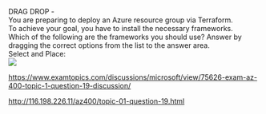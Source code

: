 DRAG DROP -<br/>You are preparing to deploy an Azure resource group via Terraform.<br/>To achieve your goal, you have to install the necessary frameworks.<br/>Which of the following are the frameworks you should use? Answer by dragging the correct options from the list to the answer area.<br/>Select and Place:<br/><img src="https://www.examtopics.com/assets/media/exam-media/04257/0002200001.png" class="in-exam-image"/><br/><p><a href="https://www.examtopics.com/discussions/microsoft/view/75626-exam-az-400-topic-1-question-19-discussion/">https://www.examtopics.com/discussions/microsoft/view/75626-exam-az-400-topic-1-question-19-discussion/</a></p><p><a href="http://116.198.226.11/az400/topic-01-question-19.html">http://116.198.226.11/az400/topic-01-question-19.html</a></p><script src="https://giscus.app/client.js"                    data-repo="azsamples/az204"                    data-repo-id="R_kgDOMRXzDQ"                    data-category="General"                    data-category-id="DIC_kwDOMRXzDc4Cgi27"                    data-mapping="pathname"                    data-strict="1"                    data-reactions-enabled="0"                    data-emit-metadata="0"                    data-input-position="bottom"                    data-theme="preferred_color_scheme"                    data-lang="en"                    crossorigin="anonymous"                    async>                    </script>